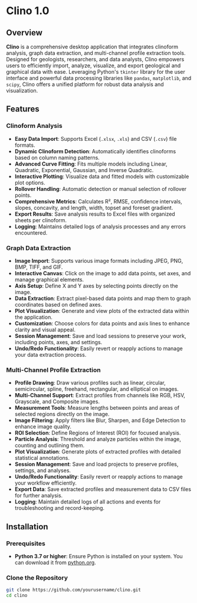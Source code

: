 # Clino 1.0

## Overview

**Clino** is a comprehensive desktop application that integrates clinoform analysis, graph data extraction, and multi-channel profile extraction tools. Designed for geologists, researchers, and data analysts, Clino empowers users to efficiently import, analyze, visualize, and export geological and graphical data with ease. Leveraging Python's `tkinter` library for the user interface and powerful data processing libraries like `pandas`, `matplotlib`, and `scipy`, Clino offers a unified platform for robust data analysis and visualization.

## Features

### Clinoform Analysis

- **Easy Data Import**: Supports Excel (`.xlsx`, `.xls`) and CSV (`.csv`) file formats.
- **Dynamic Clinoform Detection**: Automatically identifies clinoforms based on column naming patterns.
- **Advanced Curve Fitting**: Fits multiple models including Linear, Quadratic, Exponential, Gaussian, and Inverse Quadratic.
- **Interactive Plotting**: Visualize data and fitted models with customizable plot options.
- **Rollover Handling**: Automatic detection or manual selection of rollover points.
- **Comprehensive Metrics**: Calculates R², RMSE, confidence intervals, slopes, concavity, and length, width, topset and foreset gradient.
- **Export Results**: Save analysis results to Excel files with organized sheets per clinoform.
- **Logging**: Maintains detailed logs of analysis processes and any errors encountered.

### Graph Data Extraction

- **Image Import**: Supports various image formats including JPEG, PNG, BMP, TIFF, and GIF.
- **Interactive Canvas**: Click on the image to add data points, set axes, and manage graphical elements.
- **Axis Setup**: Define X and Y axes by selecting points directly on the image.
- **Data Extraction**: Extract pixel-based data points and map them to graph coordinates based on defined axes.
- **Plot Visualization**: Generate and view plots of the extracted data within the application.
- **Customization**: Choose colors for data points and axis lines to enhance clarity and visual appeal.
- **Session Management**: Save and load sessions to preserve your work, including points, axes, and settings.
- **Undo/Redo Functionality**: Easily revert or reapply actions to manage your data extraction process.

### Multi-Channel Profile Extraction

- **Profile Drawing**: Draw various profiles such as linear, circular, semicircular, spline, freehand, rectangular, and elliptical on images.
- **Multi-Channel Support**: Extract profiles from channels like RGB, HSV, Grayscale, and Composite images.
- **Measurement Tools**: Measure lengths between points and areas of selected regions directly on the image.
- **Image Filtering**: Apply filters like Blur, Sharpen, and Edge Detection to enhance image quality.
- **ROI Selection**: Define Regions of Interest (ROI) for focused analysis.
- **Particle Analysis**: Threshold and analyze particles within the image, counting and outlining them.
- **Plot Visualization**: Generate plots of extracted profiles with detailed statistical annotations.
- **Session Management**: Save and load projects to preserve profiles, settings, and analyses.
- **Undo/Redo Functionality**: Easily revert or reapply actions to manage your workflow efficiently.
- **Export Data**: Save extracted profiles and measurement data to CSV files for further analysis.
- **Logging**: Maintain detailed logs of all actions and events for troubleshooting and record-keeping.

## Installation

### Prerequisites

- **Python 3.7 or higher**: Ensure Python is installed on your system. You can download it from [python.org](https://www.python.org/downloads/).

### Clone the Repository

```bash
git clone https://github.com/yourusername/clino.git
cd clino

